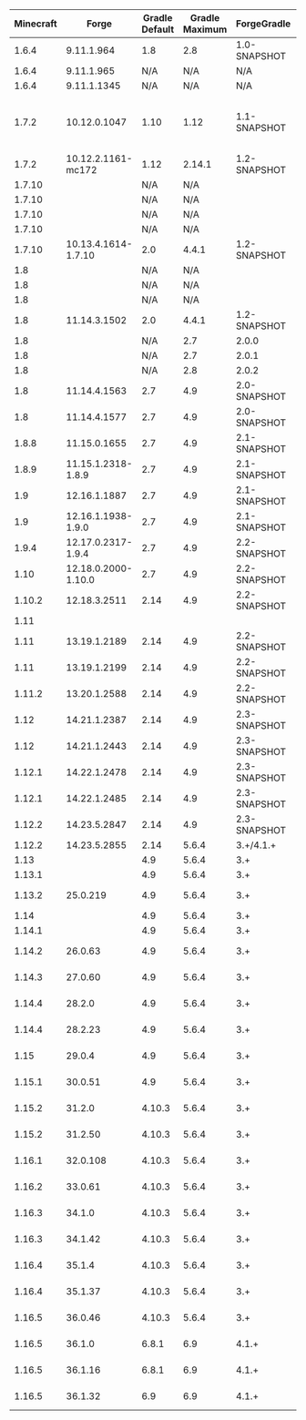 | Minecraft |        Forge        | Gradle Default | Gradle Maximum | ForgeGradle  | Mappings Default  | Mappings Latest  | MCP  | Java Minimum | Java Maximum |  Promotion  | Notes |
| --------- | ------------------- | -------------- | -------------- | ------------ | ----------------- | ---------------- | ---- | ------------ | ------------ | ----------- | ----- |
| 1.6.4   | 9.11.1.964          | 1.8    | 2.8    | 1.0-SNAPSHOT | N/A                      | N/A                             | 8.11     | 6 | 8 |             | Requires Java 7 to setupDecompWorkspace |
| 1.6.4   | 9.11.1.965          | N/A    | N/A    | N/A          | N/A                      | N/A                             | 8.11     | 6 | 8 |             | Use Scala 1.10.2, Patch Failures |
| 1.6.4   | 9.11.1.1345         | N/A    | N/A    | N/A          | N/A                      | N/A                             | 8.11     | 6 | 8 | LB/RB       | Use Scala 1.10.2, Patch Failures |
| 1.7.2   | 10.12.0.1047        | 1.10   | 1.12   | 1.1-SNAPSHOT | N/A                      | N/A                             | 9.03     | 6 | 8 |             | Requires Java 7 to setupDecompWorkspace<br/> (which will fail due to hunks 8 & 9 of `net/minecraft/world/gen/structure/StructureVillagePieces.java.patch` not applying),<br/> Last 1.7.2 version for FG1.1 |
| 1.7.2   | 10.12.2.1161-mc172  | 1.12   | 2.14.1 | 1.2-SNAPSHOT | N/A                      | N/A                             | 9.03     | 6 | 8 | LB/RB       | |
| 1.7.10  |                     | N/A    | N/A    |              | N/A                      | stable_8                        | 9.08     | 6 | 8 | Mappings    | |
| 1.7.10  |                     | N/A    | N/A    |              | N/A                      | stable_9                        | 9.08     | 6 | 8 | Mappings    | |
| 1.7.10  |                     | N/A    | N/A    |              | N/A                      | stable_10                       | 9.08     | 6 | 8 | Mappings    | |
| 1.7.10  |                     | N/A    | N/A    |              | N/A                      | stable_11                       | 9.08     | 6 | 8 | Mappings    | |
| 1.7.10  | 10.13.4.1614-1.7.10 | 2.0    | 4.4.1  | 1.2-SNAPSHOT | Unspecified              | stable_12                       | 9.08     | 6 | 8 | LB/RB       | |
| 1.8     |                     | N/A    | N/A    |              | N/A                      | stable_15                       | 9.10     | 6 | 8 | Mappings    | |
| 1.8     |                     | N/A    | N/A    |              | N/A                      | stable_16                       | 9.10     | 6 | 8 | Mappings    | |
| 1.8     |                     | N/A    | N/A    |              | N/A                      | stable_17                       | 9.10     | 6 | 8 | Mappings    | |
| 1.8     | 11.14.3.1502        | 2.0    | 4.4.1  | 1.2-SNAPSHOT | snapshot_20141130        | stable_18                       | 9.10     | 6 | 8 |             | Last 1.8 version for FG1.2 & Seperate FML |
| 1.8     |                     | N/A    | 2.7    | 2.0.0        |                          |                                 | 9.10     | 6 | 8 | ForgeGradle | |
| 1.8     |                     | N/A    | 2.7    | 2.0.1        |                          |                                 | 9.10     | 6 | 8 | ForgeGradle | |
| 1.8     |                     | N/A    | 2.8    | 2.0.2        |                          |                                 | 9.10     | 6 | 8 | ForgeGradle | |
| 1.8     | 11.14.4.1563        | 2.7    | 4.9    | 2.0-SNAPSHOT | snapshot_20141130        | stable_18                       | 9.10     | 6 | 8 | RB          | |
| 1.8     | 11.14.4.1577        | 2.7    | 4.9    | 2.0-SNAPSHOT | snapshot_20141130        | stable_18                       | 9.10     | 6 | 8 | LB          | |
| 1.8.8   | 11.15.0.1655        | 2.7    | 4.9    | 2.1-SNAPSHOT | snapshot_20151122        | stable_20                       | 9.18     | 6 | 8 | LB          | No 1.8.8 RB |
| 1.8.9   | 11.15.1.2318-1.8.9  | 2.7    | 4.9    | 2.1-SNAPSHOT | stable_20                | stable_22                       | 9.19     | 6 | 8 | LB/RB       | |
| 1.9     | 12.16.1.1887        | 2.7    | 4.9    | 2.1-SNAPSHOT | snapshot_20160312        | stable_24                       | 9.24     | 6 | 8 | RB          | |
| 1.9     | 12.16.1.1938-1.9.0  | 2.7    | 4.9    | 2.1-SNAPSHOT | snapshot_20160312        | stable_24                       | 9.24     | 6 | 8 | LB          | |
| 1.9.4   | 12.17.0.2317-1.9.4  | 2.7    | 4.9    | 2.2-SNAPSHOT | snapshot_20160518        | stable_26                       | 9.28     | 6 | 8 | LB/RB       | |
| 1.10    | 12.18.0.2000-1.10.0 | 2.7    | 4.9    | 2.2-SNAPSHOT | snapshot_20160518        | stable_26                       | 9.31     | 6 | 8 | LB          | No 1.10 RB |
| 1.10.2  | 12.18.3.2511        | 2.14   | 4.9    | 2.2-SNAPSHOT | snapshot_20161111        | stable_29                       | 9.31     | 6 | 8 | LB/RB       | |
| 1.11    |                     |        |        |              |                          | stable_31                       | 9.35     | 6 | 8 | Mappings    | |
| 1.11    | 13.19.1.2189        | 2.14   | 4.9    | 2.2-SNAPSHOT | snapshot_20161111        | stable_32                       | 9.35     | 6 | 8 | RB          | |
| 1.11    | 13.19.1.2199        | 2.14   | 4.9    | 2.2-SNAPSHOT | snapshot_20161220        | stable_32                       | 9.35     | 6 | 8 | LB          | |
| 1.11.2  | 13.20.1.2588        | 2.14   | 4.9    | 2.2-SNAPSHOT | snapshot_20161220        | stable_32                       | 9.37     | 6 | 8 | LB/RB       | |
| 1.12    | 14.21.1.2387        | 2.14   | 4.9    | 2.3-SNAPSHOT | snapshot_20170624        | stable_39                       | 9.40     | 8 | 8 | RB          | |
| 1.12    | 14.21.1.2443        | 2.14   | 4.9    | 2.3-SNAPSHOT | snapshot_20170624        | stable_39                       | 9.40     | 8 | 8 | LB          | |
| 1.12.1  | 14.22.1.2478        | 2.14   | 4.9    | 2.3-SNAPSHOT | snapshot_20170624        | stable_39                       | 9.41     | 8 | 8 | RB          | |
| 1.12.1  | 14.22.1.2485        | 2.14   | 4.9    | 2.3-SNAPSHOT | snapshot_20170624        | stable_39                       | 9.41     | 8 | 8 | LB          | |
| 1.12.2  | 14.23.5.2847        | 2.14   | 4.9    | 2.3-SNAPSHOT | snapshot_20171003        | stable_39                       | 9.42     | 8 | 8 | Last FG2    | |
| 1.12.2  | 14.23.5.2855        | 2.14   | 5.6.4  | 3.+/4.1.+    | snapshot_20171003        | stable_39                       | 9.42     | 8 | 8 | LB,RB       | |
| 1.13    |                     | 4.9    | 5.6.4  | 3.+          |                          | stable_43                       |          | 8 | 8 |             | |
| 1.13.1  |                     | 4.9    | 5.6.4  | 3.+          |                          | stable_45                       |          | 8 | 8 |             | |
| 1.13.2  | 25.0.219            | 4.9    | 5.6.4  | 3.+          | snapshot_20180921-1.13   | stable_47                       | 20190213 | 8 | 8 | LB          | |
| 1.14    |                     | 4.9    | 5.6.4  | 3.+          |                          | stable_49                       |          | 8 | 8 |             | |
| 1.14.1  |                     | 4.9    | 5.6.4  | 3.+          |                          | stable_51                       |          | 8 | 8 |             | |
| 1.14.2  | 26.0.63             | 4.9    | 5.6.4  | 3.+          | snapshot_20190621-1.14.2 | stable_53                       | 20190603 | 8 | 8 | LB          | |
| 1.14.3  | 27.0.60             | 4.9    | 5.6.4  | 3.+          | snapshot_20190719-1.14.3 | stable_56                       | 20190624 | 8 | 8 | LB          | |
| 1.14.4  | 28.2.0              | 4.9    | 5.6.4  | 3.+          | snapshot_20190719-1.14.3 | stable_58                       | 20190829 | 8 | 8 | RB          | |
| 1.14.4  | 28.2.23             | 4.9    | 5.6.4  | 3.+          | snapshot_20190719-1.14.3 | stable_58                       | 20190829 | 8 | 8 | LB          | |
| 1.15    | 29.0.4              | 4.9    | 5.6.4  | 3.+          | snapshot_20190719-1.14.3 | stable_60                       | 20191212 | 8 | 8 | LB          | |
| 1.15.1  | 30.0.51             | 4.9    | 5.6.4  | 3.+          | snapshot_20190719-1.14.3 | snapshot_20210516-1.15.1        | 20191217 | 8 | 8 | LB          | |
| 1.15.2  | 31.2.0              | 4.10.3 | 5.6.4  | 3.+          | snapshot_20200514-1.15.1 | snapshot_20210516-1.15.1        | 20200515 | 8 | 8 | RB          | |
| 1.15.2  | 31.2.50             | 4.10.3 | 5.6.4  | 3.+          | snapshot_20200514-1.15.1 | snapshot_20210516-1.15.1        | 20200515 | 8 | 8 | LB          | |
| 1.16.1  | 32.0.108            | 4.10.3 | 5.6.4  | 3.+          | snapshot_20200514-1.16   | snapshot_20200820-1.16.1        | 20200625 | 8 | 8 | LB          | Newer mappings available at [Dogforce Games](https://www.dogforce-games.com/maven/de/oceanlabs/mcp/mcp_snapshot/) |
| 1.16.2  | 33.0.61             | 4.10.3 | 5.6.4  | 3.+          | snapshot_20200514-1.16   | snapshot_20200916-1.16.2        | 20200812 | 8 | 8 | LB          | Newer mappings available at [Dogforce Games](https://www.dogforce-games.com/maven/de/oceanlabs/mcp/mcp_snapshot/) |
| 1.16.3  | 34.1.0              | 4.10.3 | 5.6.4  | 3.+          | snapshot_20200514-1.16   | snapshot_20201028-1.16.3        | 20200911 | 8 | 8 | RB          | |
| 1.16.3  | 34.1.42             | 4.10.3 | 5.6.4  | 3.+          | snapshot_20201028-1.16.3 | snapshot_20201028-1.16.3        | 20201025 | 8 | 8 | LB          | |
| 1.16.4  | 35.1.4              | 4.10.3 | 5.6.4  | 3.+          | snapshot_20201028-1.16.3 | snapshot_20210309-1.16.4        | 20201102 | 8 | 8 | RB          | |
| 1.16.4  | 35.1.37             | 4.10.3 | 5.6.4  | 3.+          | snapshot_20201028-1.16.3 | snapshot_20210309-1.16.4        | 20201102 | 8 | 8 | LB          | |
| 1.16.5  | 36.0.46             | 4.10.3 | 5.6.4  | 3.+          | official_1.16.5          | official_1.16.5/20210309-1.16.5 | 20210115 | 8 | 8 | Last FG3    | |
| 1.16.5  | 36.1.0              | 6.8.1  | 6.9    | 4.1.+        | official_1.16.5          | official_1.16.5/20210309-1.16.5 | 20210115 | 8 | 8 | RB          | |
| 1.16.5  | 36.1.16             | 6.8.1  | 6.9    | 4.1.+        | official_1.16.5          | official_1.16.5/20210309-1.16.5 | 20210115 | 8 | 8 |             | |
| 1.16.5  | 36.1.32             | 6.9    | 6.9    | 4.1.+        | official_1.16.5          | official_1.16.5/20210309-1.16.5 | 20210115 | 8 | 8 | LB          | |
